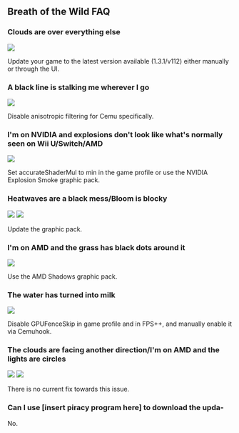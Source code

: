 ## Breath of the Wild FAQ

### Clouds are over everything else

![](https://cdn.discordapp.com/attachments/207547103726010368/372172658118492160/unknown.png)

Update your game to the latest version available (1.3.1/v112) either manually or through the UI.

### A black line is stalking me wherever I go

![](https://cdn.discordapp.com/attachments/207547103726010368/372172801647575040/unknown.png)

Disable anisotropic filtering for Cemu specifically.

### I'm on NVIDIA and explosions don't look like what's normally seen on Wii U/Switch/AMD

![](https://cdn.discordapp.com/attachments/207547103726010368/372172637339910144/unknown.png)

Set accurateShaderMul to min in the game profile or use the NVIDIA Explosion Smoke graphic pack.

### Heatwaves are a black mess/Bloom is blocky

![](https://cdn.discordapp.com/attachments/207547103726010368/372172841195536404/unknown.png)
![](https://cdn.discordapp.com/attachments/207547103726010368/372172857154732042/unknown.png)

Update the graphic pack.

### I'm on AMD and the grass has black dots around it

![](https://cdn.discordapp.com/attachments/207547103726010368/372204881496375296/unknown.png)

Use the AMD Shadows graphic pack.

### The water has turned into milk

![](https://cdn.discordapp.com/attachments/207547103726010368/372205680968335370/unknown.png)

Disable GPUFenceSkip in game profile and in FPS++, and manually enable it via Cemuhook.

### The clouds are facing another direction/I'm on AMD and the lights are circles

![](https://cdn.discordapp.com/attachments/207547103726010368/372204003649388554/unknown.png)
![](https://cdn.discordapp.com/attachments/207547103726010368/372205190901792778/unknown.png)

There is no current fix towards this issue.

### Can I use [insert piracy program here] to download the upda-

No.